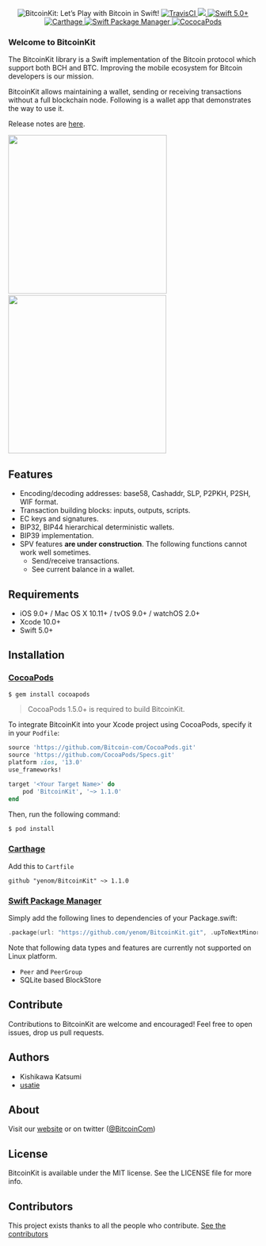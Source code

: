 <p align="center">
    <img src="https://user-images.githubusercontent.com/23519083/44261174-cc64aa00-a251-11e8-85b6-145e0bcae102.jpg" alt="BitcoinKit: Let’s Play with Bitcoin in Swift!">
    <a href="https://travis-ci.org/yenom/BitcoinKit">
      <img src="http://img.shields.io/travis/yenom/BitcoinKit.svg" alt="TravisCI">
    </a>
    <a href="https://codecov.io/gh/yenom/BitcoinKit">
      <img src="https://codecov.io/gh/yenom/BitcoinKit/branch/master/graph/badge.svg" />
    </a>
    <a href="https://swift.org">
        <img src="http://img.shields.io/badge/swift-5.0+-brightgreen.svg" alt="Swift 5.0+">
    </a>
    <a href="https://github.com/Carthage/Carthage">
        <img src="https://img.shields.io/badge/Carthage-compatible-4BC51D.svg?style=flat" alt="Carthage">
    </a>
    <a href="https://swift.org/package-manager">
        <img src="https://img.shields.io/badge/spm-compatible-brightgreen.svg?style=flat" alt="Swift Package Manager" />
    </a>
    <a href="http://cocoadocs.org/docsets/BitcoinKit">
        <img src="https://img.shields.io/cocoapods/v/BitcoinKit.svg" alt="CococaPods" />
    </a>
</p>


### Welcome to BitcoinKit

The BitcoinKit library is a Swift implementation of the Bitcoin protocol which support both BCH and BTC. Improving the mobile ecosystem for Bitcoin developers is our mission.

BitcoinKit allows maintaining a wallet, sending or receiving transactions without a full blockchain node. Following is a wallet app that demonstrates the way to use it.

Release notes are [here](CHANGELOG.md).

<img src="https://user-images.githubusercontent.com/24402451/43367286-8753b4cc-9385-11e8-9fba-78e5283c1158.png" width="320px" />&nbsp;<img src="https://user-images.githubusercontent.com/24402451/43367196-523d5f46-9384-11e8-9fee-10e72318e67b.png" width="319px" />

Features
--------

- Encoding/decoding addresses: base58, Cashaddr, SLP, P2PKH, P2SH, WIF format.
- Transaction building blocks: inputs, outputs, scripts.
- EC keys and signatures.
- BIP32, BIP44 hierarchical deterministic wallets.
- BIP39 implementation.
- SPV features **are under construction**. The following functions cannot work well sometimes.
  - Send/receive transactions.
  - See current balance in a wallet.


Requirements
------------
- iOS 9.0+ / Mac OS X 10.11+ / tvOS 9.0+ / watchOS 2.0+
- Xcode 10.0+
- Swift 5.0+


Installation
------------

### [CocoaPods](https://guides.cocoapods.org/using/using-cocoapods.html)

```bash
$ gem install cocoapods
```

> CocoaPods 1.5.0+ is required to build BitcoinKit.

To integrate BitcoinKit into your Xcode project using CocoaPods, specify it in your `Podfile`:

```ruby
source 'https://github.com/Bitcoin-com/CocoaPods.git'
source 'https://github.com/CocoaPods/Specs.git'
platform :ios, '13.0'
use_frameworks!

target '<Your Target Name>' do
    pod 'BitcoinKit', '~> 1.1.0'
end
```

Then, run the following command:
```bash
$ pod install
```

### [Carthage](https://github.com/Carthage/Carthage)
Add this to `Cartfile`

```ogdl
github "yenom/BitcoinKit" ~> 1.1.0
```

### [Swift Package Manager](https://github.com/apple/swift-package-manager)

Simply add the following lines to dependencies of your Package.swift:

```swift
.package(url: "https://github.com/yenom/BitcoinKit.git", .upToNextMinor(from: "1.1.0"))
```

Note that following data types and features are currently not supported on Linux platform.  

* `Peer` and `PeerGroup`
* SQLite based BlockStore

Contribute
----------
Contributions to BitcoinKit are welcome and encouraged!
Feel free to open issues, drop us pull requests.

## Authors
 - Kishikawa Katsumi
 - [usatie](https://github.com/usatie)

 ## About

 Visit our [website](https://bitcoin.com) or on twitter ([@BitcoinCom](https://twitter.com/BitcoinCom))

License
-------

BitcoinKit is available under the MIT license. See the LICENSE file for more info.

## Contributors

This project exists thanks to all the people who contribute. 
<a href="graphs/contributors">See the contributors</a>



